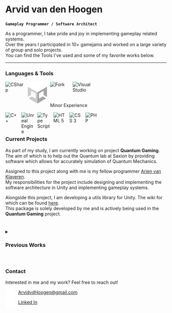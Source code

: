 # Arvid van den Hoogen

**`Gameplay Programmer / Software Architect`**

As a programmer, I take pride and joy in implementing gameplay related systems.  
Over the years I participated in 10+ gamejams and worked on a large variety of group and solo projects.  
You can find the Tools I've used and some of my favorite works below.

---

### Languages & Tools

<!-- icons -->
<a href="https://learn.microsoft.com/en-us/dotnet/csharp/">
	<img align="left" alt="CSharp" width="60px" style="padding-right:10px;" src="https://cdn.jsdelivr.net/gh/devicons/devicon@latest/icons/csharp/csharp-original.svg"/>
</a>
<a href="https://unity.com/">
	<img align="left" alt="Unity" width="60px" style="padding-right:10px;" src="/src/img/Unity_Logo.png"/>
</a>
<a href="https://git-fork.com/">
	<img align="left" alt="Fork" width="60px" style="padding-right:10px;" src="https://git-fork.com/images/logo.png"/>
</a>
<a href="https://visualstudio.microsoft.com/">
	<img align="left" alt="Visual Studio" width="60px" style ="padding-right:10px;" src="https://cdn.jsdelivr.net/gh/devicons/devicon@latest/icons/visualstudio/visualstudio-original.svg"/>
</a>

<br/><br/><br/>

Minor Experience
<br/>

<a href="https://cplusplus.com/">
	<img align="left" alt="C++" width="40px" style="padding-right:10px;" src="https://cdn.jsdelivr.net/gh/devicons/devicon@latest/icons/cplusplus/cplusplus-original.svg"/>
</a>
<a href="https://www.unrealengine.com/en-US">
	<img align="left" alt="Unreal Engine" width="40px" style="padding-right:10px;" src="https://www.pikpng.com/pngl/b/543-5434947_unreal-engine-logo-unreal-engine-logo-ico-clipart.png"/>
</a>
<a href="https://www.typescriptlang.org/">
	<img align="left" alt="Type Script" width="40px" style="padding-right:10px;" src="https://cdn.jsdelivr.net/gh/devicons/devicon@latest/icons/typescript/typescript-original.svg"/>
</a>
<a href="https://whatwg.org/">
	<img align="left" alt="HTML 5" width="40px" style="padding-right:10px;" src="https://cdn.jsdelivr.net/gh/devicons/devicon@latest/icons/html5/html5-original.svg"/>
</a>
<a href="https://www.w3.org/TR/css-2023/">
	<img align="left" alt="CSS 3" width="40px" style="padding-right:10px;" src="https://cdn.jsdelivr.net/gh/devicons/devicon@latest/icons/css3/css3-original.svg"/>
</a>
<a href="https://www.php.net/">
	<img align="left" alt="PHP" width="40px" style="padding-right:10px;" src="https://cdn.jsdelivr.net/gh/devicons/devicon@latest/icons/php/php-original.svg"/>
</a>
<br/><br/>

<!-- Section to talk about my current activities -->
#
### Current Projects

As part of my study, I am currently working on project **Quantum Gaming**.  
The aim of which is to help out the Quantum lab at Saxion by providing software which allows for accurately simulation of Quantum Mechanics.

Assigned to this project along with me is my fellow programmer [Arjen van Klaveren](https://arjenvklaveren.github.io/).  
My responsibilities for the project include designing and implementing the software architecture in Unity and implementing gameplay systems.

Alongside this project, I am developing a utils library for Unity. The wiki for which can be found [here](https://github.com/Sad-AI-dev/SadUtils_Package/wiki).  
This package is solely developed by me and is actively being used in the **Quantum Gaming** project.

<!-- Collapsable section about previous works -->
#
<details>
	<summary><h3>Previous Works<h3/></summary>

<!-- Minor Skilled Project -->
<a href="https://github.com/Sad-AI-dev/Minor_Skilled">
	<img align="center" alt="Stellar Sprint Logo" width="70%" src="https://github.com/Sad-AI-dev/Minor_Skilled/blob/Develop/Roguelike_Minor/Assets/Art/2D/UI%20Elements/Main%20Menu/Menu%20Rework/Title.png"/>
</a>

###

As part of my minor, I collaborated with 6 other students on developing a 3D action rogue-like.  
I took up the roles of Project Lead, Lead Developer, Software Architect and Gameplay Programmer during this project.  

<!-- left aligned image here? -->

I greatly enjoyed working on this project, as it contained a large variety of complex gameplay systems.  
My favorite part I worked on is the *agent system*.  
This system unifies the underlying systems for all the enemies and the player.
 A consequence of this is that all content developed for the player can also be used on the enemies with minimal effort.  
A great example of this are the 40+ unique power-ups that were developed for the player, which we later used to quickly create unique and distinct enemy variants.

Building the systems which allow for a large variety of unique power-ups is an achievement I take great pride in.  
Here are some examples of the power-ups we created:

<!-- add images of a ~3 items next to each other here -->

Find out more about this project [here](https://github.com/Sad-AI-dev/Minor_Skilled).

</details>

#
### Contact

Interested in me and my work? Feel free to reach out!

<!-- Email -->
<img align="left" alt="Email" width="30px" style="padding-right:10px;" src="/src/img/Mail_Logo.png"/>

[ArvidvdHoogen@gmail.com](mailto:ArvidvdHoogen@gmail.com)

<!-- LinkedIn -->
<img align="left" alt="LinkedIn" width="30px" style="padding-right:10px;" src="/src/img/LinkedIn_Logo.png"/>

[Linked In](https://www.linkedin.com/in/arvid-van-den-hoogen/)

<!--
The plan is simple:

[X] Short Bio
[X] Languages & Tools
		for this section, use dev icons.
		- C#
		- Unity
		- Fork
		- Visual Studio
		Minor:
		- C++
		- Unreal Engine
		- Type Script
		- HTML 5
		- CSS 3
		- PHP
[X] Currently working on
[ ] Previous works
	[X] Stellar Sprint
	[ ] Wave Collapse Function Algorithm
	[ ] Chunk Punk
	- Game jams
	[ ] Identification Station
	[ ] Astral Herd
[X] Contact
-->